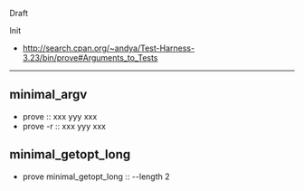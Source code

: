 Draft


Init

* http://search.cpan.org/~andya/Test-Harness-3.23/bin/prove#Arguments_to_Tests


----
## minimal_argv
* prove :: xxx yyy xxx
* prove -r :: xxx yyy xxx

## minimal_getopt_long 
* prove minimal_getopt_long ::  --length 2

